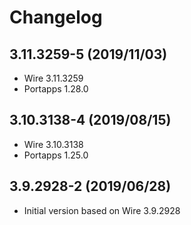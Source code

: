 # Changelog

## 3.11.3259-5 (2019/11/03)

* Wire 3.11.3259
* Portapps 1.28.0

## 3.10.3138-4 (2019/08/15)

* Wire 3.10.3138
* Portapps 1.25.0

## 3.9.2928-2 (2019/06/28)

* Initial version based on Wire 3.9.2928
